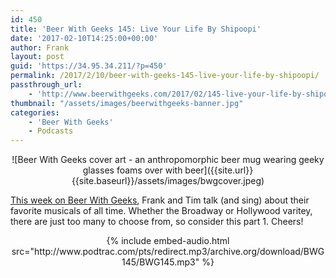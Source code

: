 ```yaml
---
id: 450
title: 'Beer With Geeks 145: Live Your Life By Shipoopi'
date: '2017-02-10T14:25:00+00:00'
author: Frank
layout: post
guid: 'https://34.95.34.211/?p=450'
permalink: /2017/2/10/beer-with-geeks-145-live-your-life-by-shipoopi/
passthrough_url:
    - 'http://www.beerwithgeeks.com/2017/02/145-live-your-life-by-shipoopi.html'
thumbnail: "/assets/images/beerwithgeeks-banner.jpg"
categories:
    - 'Beer With Geeks'
    - Podcasts
---
```

<div markdown="1" style="text-align: center;">
![Beer With Geeks cover art - an anthropomorphic beer mug wearing geeky glasses foams over with beer]({{site.url}}{{site.baseurl}}/assets/images/bwgcover.jpeg)
</div>

[This week on Beer With Geeks](http://www.beerwithgeeks.com/2017/02/145-live-your-life-by-shipoopi.html), Frank and Tim talk (and sing) about their favorite musicals of all time. Whether the Broadway or Hollywood varitey, there are just too many to choose from, so consider this part 1. Cheers!
<div markdown="1" style="text-align: center;">
{% include embed-audio.html src="http://www.podtrac.com/pts/redirect.mp3/archive.org/download/BWG145/BWG145.mp3" %}
</div>